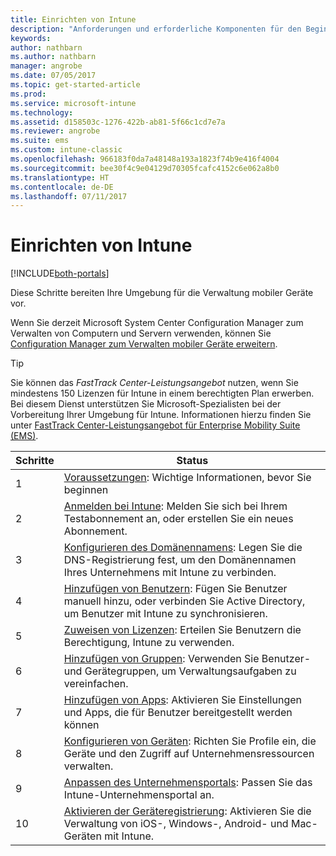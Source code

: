 ```yaml
---
title: Einrichten von Intune
description: "Anforderungen und erforderliche Komponenten für den Beginn der Verwendung Ihres Intune-Abonnements"
keywords: 
author: nathbarn
ms.author: nathbarn
manager: angrobe
ms.date: 07/05/2017
ms.topic: get-started-article
ms.prod: 
ms.service: microsoft-intune
ms.technology: 
ms.assetid: d158503c-1276-422b-ab81-5f66c1cd7e7a
ms.reviewer: angrobe
ms.suite: ems
ms.custom: intune-classic
ms.openlocfilehash: 966183f0da7a48148a193a1823f74b9e416f4004
ms.sourcegitcommit: bee30f4c9e04129d70305fcafc4152c6e062a8b0
ms.translationtype: HT
ms.contentlocale: de-DE
ms.lasthandoff: 07/11/2017
---
```

# <a name="set-up-intune"></a>Einrichten von Intune

[!INCLUDE[both-portals](./includes/note-for-both-portals.md)]

Diese Schritte bereiten Ihre Umgebung für die Verwaltung mobiler Geräte vor.  

Wenn Sie derzeit Microsoft System Center Configuration Manager zum Verwalten von Computern und Servern verwenden, können Sie [Configuration Manager zum Verwalten mobiler Geräte erweitern](https://docs.microsoft.com/sccm/mdm/understand/choose-between-standalone-intune-and-hybrid-mobile-device-management).

>[!TIP]
>Sie können das *FastTrack Center-Leistungsangebot* nutzen, wenn Sie mindestens 150 Lizenzen für Intune in einem berechtigten Plan erwerben. Bei diesem Dienst unterstützen Sie Microsoft-Spezialisten bei der Vorbereitung Ihrer Umgebung für Intune. Informationen hierzu finden Sie unter [FastTrack Center-Leistungsangebot für Enterprise Mobility Suite (EMS)](https://docs.microsoft.com/enterprise-mobility-security/Solutions/enterprise-mobility-fasttrack-program).

| Schritte | Status  |
| ------------- |-------------|
| 1  | [Voraussetzungen](supported-devices-browsers.md): Wichtige Informationen, bevor Sie beginnen|
| 2 |  [Anmelden bei Intune](account-sign-up.md): Melden Sie sich bei Ihrem Testabonnement an, oder erstellen Sie ein neues Abonnement. |  
| 3 | [Konfigurieren des Domänennamens](custom-domain-name-configure.md): Legen Sie die DNS-Registrierung fest, um den Domänennamen Ihres Unternehmens mit Intune zu verbinden.  |
| 4 | [Hinzufügen von Benutzern](users-add.md): Fügen Sie Benutzer manuell hinzu, oder verbinden Sie Active Directory, um Benutzer mit Intune zu synchronisieren.  |
| 5 | [Zuweisen von Lizenzen](licenses-assign.md): Erteilen Sie Benutzern die Berechtigung, Intune zu verwenden.|
| 6 |  [Hinzufügen von Gruppen](groups-add.md): Verwenden Sie Benutzer- und Gerätegruppen, um Verwaltungsaufgaben zu vereinfachen. |
| 7 | [Hinzufügen von Apps](apps-add.md): Aktivieren Sie Einstellungen und Apps, die für Benutzer bereitgestellt werden können |
| 8 | [Konfigurieren von Geräten](device-profiles.md): Richten Sie Profile ein, die Geräte und den Zugriff auf Unternehmensressourcen verwalten. |
| 9 | [Anpassen des Unternehmensportals](company-portal-app.md): Passen Sie das Intune-Unternehmensportal an.   |
| 10 | [Aktivieren der Geräteregistrierung](mdm-authority-set.md): Aktivieren Sie die Verwaltung von iOS-, Windows-, Android- und Mac-Geräten mit Intune. |
